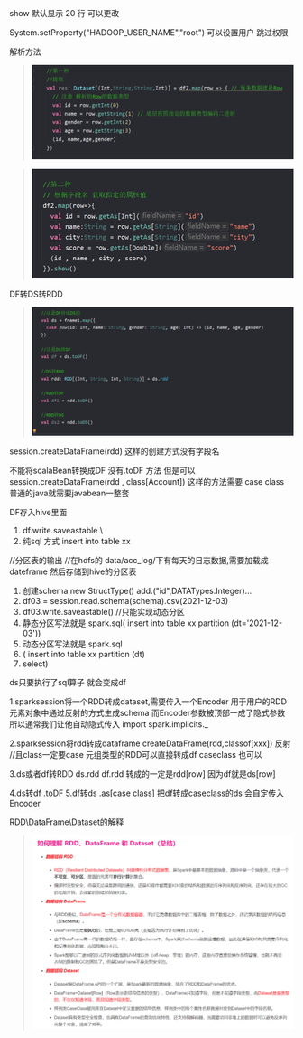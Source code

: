 show 默认显示 20 行 可以更改

System.setProperty("HADOOP_USER_NAME","root") 可以设置用户 跳过权限


解析方法
> ![](images/2022-07-13-20-48-57.png)

> ![](images/2022-07-13-20-49-05.png)


DF转DS转RDD
> ![](images/2022-07-13-21-03-04.png)


session.createDataFrame(rdd) 这样的创建方式没有字段名

不能将scalaBean转换成DF 没有.toDF 方法
但是可以  session.createDataFrame(rdd , class[Account]) 
这样的方法需要 case class 
普通的java就需要javabean一整套


DF存入hive里面  
1. df.write.saveastable  \
2. 纯sql 方式  insert into table xx 

//分区表的输出
//在hdfs的 data/acc_log/下有每天的日志数据,需要加载成dateframe 然后存储到hive的分区表

1. 创建schema  new StructType() add.("id",DATATypes.Integer)...
2. df03 = session.read.schema(schema).csv(2021-12-03)
3. df03.write.saveastable() //只能实现动态分区
4. 静态分区写法就是 spark.sql( insert into table xx partition (dt='2021-12-03'))
5. 动态分区写法就是 spark.sql
6. ( insert into table xx partition (dt) 
7. select)

ds只要执行了sql算子 就会变成df



1.sparksession将一个RDD转成dataset,需要传入一个Encoder 用于用户的RDD元素对象中通过反射的方式生成schema 
而Encoder参数被顶部一成了隐式参数 所以通常我们让他自动隐式传入 import spark.implicits._

2.sparksession将rdd转成dataframe  createDataFrame(rdd,classof[xxx]) 反射 //且class一定要case
元组类型的RDD可以直接转成df caseclass 也可以

3.ds或者df转RDD ds.rdd df.rdd 转成的一定是rdd[row] 因为df就是ds[row]

4.ds转df .toDF 
5.df转ds .as[case class] 把df转成caseclass的ds 会自定传入Encoder

RDD\DataFrame\Dataset的解释
> ![](images/2022-07-14-00-07-21.png)